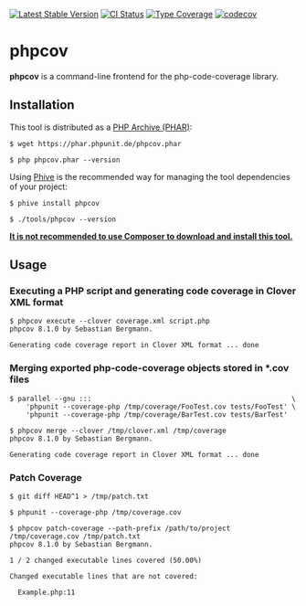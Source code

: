 [![Latest Stable Version](https://poser.pugx.org/phpunit/phpcov/v/stable.png)](https://packagist.org/packages/phpunit/phpcov)
[![CI Status](https://github.com/sebastianbergmann/phpcov/workflows/CI/badge.svg)](https://github.com/sebastianbergmann/phpcov/actions)
[![Type Coverage](https://shepherd.dev/github/sebastianbergmann/phpcov/coverage.svg)](https://shepherd.dev/github/sebastianbergmann/phpcov)
[![codecov](https://codecov.io/gh/sebastianbergmann/phpcov/branch/main/graph/badge.svg)](https://codecov.io/gh/sebastianbergmann/phpcov)

# phpcov

**phpcov** is a command-line frontend for the php-code-coverage library.

## Installation

This tool is distributed as a [PHP Archive (PHAR)](https://php.net/phar):

```
$ wget https://phar.phpunit.de/phpcov.phar

$ php phpcov.phar --version
```

Using [Phive](https://phar.io/) is the recommended way for managing the tool dependencies of your project:

```
$ phive install phpcov

$ ./tools/phpcov --version
```

**[It is not recommended to use Composer to download and install this tool.](https://phpunit.readthedocs.io/en/10.0/installation.html#phar-or-composer)**

## Usage

### Executing a PHP script and generating code coverage in Clover XML format

```
$ phpcov execute --clover coverage.xml script.php
phpcov 8.1.0 by Sebastian Bergmann.

Generating code coverage report in Clover XML format ... done
```

### Merging exported php-code-coverage objects stored in *.cov files

```
$ parallel --gnu :::                                                 \
    'phpunit --coverage-php /tmp/coverage/FooTest.cov tests/FooTest' \
    'phpunit --coverage-php /tmp/coverage/BarTest.cov tests/BarTest'
```

```
$ phpcov merge --clover /tmp/clover.xml /tmp/coverage
phpcov 8.1.0 by Sebastian Bergmann.

Generating code coverage report in Clover XML format ... done
```

### Patch Coverage

```
$ git diff HEAD^1 > /tmp/patch.txt
```

```
$ phpunit --coverage-php /tmp/coverage.cov
```

```
$ phpcov patch-coverage --path-prefix /path/to/project /tmp/coverage.cov /tmp/patch.txt
phpcov 8.1.0 by Sebastian Bergmann.

1 / 2 changed executable lines covered (50.00%)

Changed executable lines that are not covered:

  Example.php:11
```
